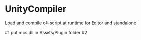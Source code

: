 # UnityCompiler
Load and compile c#-script at runtime for Editor and standalone

#1 put mcs.dll in Assets/Plugin folder
#2 
